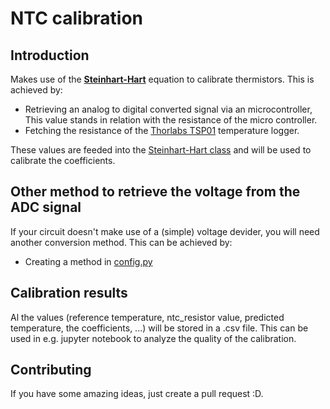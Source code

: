# NTC calibration

## Introduction

Makes use of the [**Steinhart-Hart**](https://www.wikiwand.com/en/Steinhart%E2%80%93Hart_equation) equation to calibrate thermistors. This is achieved by:

* Retrieving an analog to digital converted signal via an microcontroller, This value stands in relation with the resistance of the micro controller.
* Fetching the resistance of the [Thorlabs TSP01]() temperature logger.

These values are feeded into the [Steinhart-Hart class](Visualization/SteinhartHart.py) and will be used to calibrate the coefficients.

## Other method to retrieve the voltage from the ADC signal

If your circuit doesn't make use of a (simple) voltage devider, you will need another conversion method. This can be achieved by:

* Creating a method in [config.py](visualization/config.py)

## Calibration results

Al the values (reference temperature, ntc_resistor value, predicted temperature, the coefficients, ...) will be stored in a .csv file.
This can be used in e.g. jupyter notebook to analyze the quality of the calibration. 

## Contributing

If you have some amazing ideas, just create a pull request :D. 